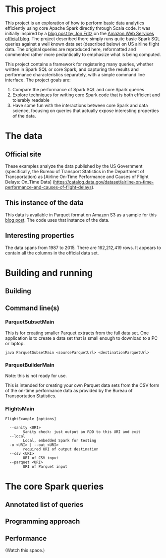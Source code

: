 
# This project

This project is an exploration of how to perform basic data analytics efficiently
using core Apache Spark directly through Scala code. It was initially inspired by
a [blog post by Jon Fritz](https://aws.amazon.com/blogs/aws/new-apache-spark-on-amazon-emr/)
on the [Amazon Web Services official blog](https://aws.amazon.com/blogs/aws/).
The project described there simply runs quite basic Spark SQL queries against a well
known data set (described below) on US airline flight data. The original queries are
reproduced here, reformatted and commented rather more pedantically to emphasize what is
being computed.

This project contains a framework for registering many queries,
whether written in Spark SQL or core Spark,
and capturing the results and performance characteristics separately,
with a simple command line interface. The project goals are:

1. Compare the performance of Spark SQL and core Spark queries
2. Explore techniques for writing core Spark code that is both efficient and tolerably readable
3. Have some fun with the interactions between core Spark and data science, focusing on queries
   that actually expose interesting properties of the data.

# The data

## Official site

These examples analyze the data published by the US Government (specifically,
the Bureau of Transport Statistics in the Department of Transportation) as
[Airline On-Time Performance and Causes of Flight Delays: On_Time Data]
(https://catalog.data.gov/dataset/airline-on-time-performance-and-causes-of-flight-delays).

## This instance of the data

This data is available in Parquet format on Amazon S3 as a sample for this
[blog post](https://aws.amazon.com/blogs/aws/new-apache-spark-on-amazon-emr/).
The code uses that instance of the data.

## Interesting properties

The data spans from 1987 to 2015. There are 162,212,419 rows.
It appears to contain all the columns in the official data set.

# Building and running

## Building

## Command line(s)

### ParquetSubsetMain

This is for creating smaller Parquet extracts from the full data set.
One application is to create a data set that is small enough to download
to a PC or laptop.

    java ParquetSubsetMain <sourceParquetUrl> <destinationParquetUrl>

### ParquetBuilderMain

Note: this is not ready for use.

This is intended for creating your own Parquet data sets from the CSV form of
the on-time performance data as provided by the Bureau of
Transportation Statistics.

### FlightsMain

    FlightExample [options]

      --sanity <URI>
            Sanity check: just output an RDD to this URI and exit
      --local
            Local, embedded Spark for testing
      -o <URI> | --out <URI>
            required URI of output destination
      --csv <URI>
            URI of CSV input
      --parquet <URI>
            URI of Parquet input

# The core Spark queries

## Annotated list of queries

## Programming approach

## Performance

(Watch this space.)